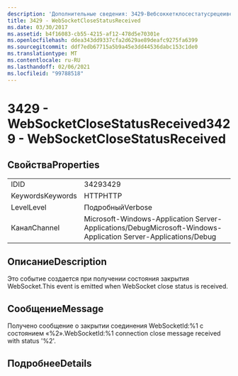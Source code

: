 ```yaml
---
description: 'Дополнительные сведения: 3429-Вебсоккетклосестатусрецеивед'
title: 3429 - WebSocketCloseStatusReceived
ms.date: 03/30/2017
ms.assetid: b4f16083-cb55-4215-af12-478d5e70301e
ms.openlocfilehash: ddea343dd9337cfa2d629ae89deafc9275fa6399
ms.sourcegitcommit: ddf7edb67715a5b9a45e3dd44536dabc153c1de0
ms.translationtype: MT
ms.contentlocale: ru-RU
ms.lasthandoff: 02/06/2021
ms.locfileid: "99788518"
---
```

# <a name="3429---websocketclosestatusreceived"></a><span data-ttu-id="5061f-103">3429 - WebSocketCloseStatusReceived</span><span class="sxs-lookup"><span data-stu-id="5061f-103">3429 - WebSocketCloseStatusReceived</span></span>

## <a name="properties"></a><span data-ttu-id="5061f-104">Свойства</span><span class="sxs-lookup"><span data-stu-id="5061f-104">Properties</span></span>  
  
|||  
|-|-|  
|<span data-ttu-id="5061f-105">ID</span><span class="sxs-lookup"><span data-stu-id="5061f-105">ID</span></span>|<span data-ttu-id="5061f-106">3429</span><span class="sxs-lookup"><span data-stu-id="5061f-106">3429</span></span>|  
|<span data-ttu-id="5061f-107">Keywords</span><span class="sxs-lookup"><span data-stu-id="5061f-107">Keywords</span></span>|<span data-ttu-id="5061f-108">HTTP</span><span class="sxs-lookup"><span data-stu-id="5061f-108">HTTP</span></span>|  
|<span data-ttu-id="5061f-109">Level</span><span class="sxs-lookup"><span data-stu-id="5061f-109">Level</span></span>|<span data-ttu-id="5061f-110">Подробный</span><span class="sxs-lookup"><span data-stu-id="5061f-110">Verbose</span></span>|  
|<span data-ttu-id="5061f-111">Канал</span><span class="sxs-lookup"><span data-stu-id="5061f-111">Channel</span></span>|<span data-ttu-id="5061f-112">Microsoft-Windows-Application Server-Applications/Debug</span><span class="sxs-lookup"><span data-stu-id="5061f-112">Microsoft-Windows-Application Server-Applications/Debug</span></span>|  
  
## <a name="description"></a><span data-ttu-id="5061f-113">Описание</span><span class="sxs-lookup"><span data-stu-id="5061f-113">Description</span></span>  

 <span data-ttu-id="5061f-114">Это событие создается при получении состояния закрытия WebSocket.</span><span class="sxs-lookup"><span data-stu-id="5061f-114">This event is emitted when WebSocket close status is received.</span></span>  
  
## <a name="message"></a><span data-ttu-id="5061f-115">Сообщение</span><span class="sxs-lookup"><span data-stu-id="5061f-115">Message</span></span>  

 <span data-ttu-id="5061f-116">Получено сообщение о закрытии соединения WebSocketId:%1 с состоянием «%2».</span><span class="sxs-lookup"><span data-stu-id="5061f-116">WebSocketId:%1 connection close message received with status '%2'.</span></span>  
  
## <a name="details"></a><span data-ttu-id="5061f-117">Подробнее</span><span class="sxs-lookup"><span data-stu-id="5061f-117">Details</span></span>
